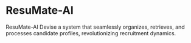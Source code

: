 # ResuMate-AI

ResuMate-AI
Devise a system that seamlessly organizes, retrieves, and processes candidate profiles, revolutionizing recruitment dynamics.